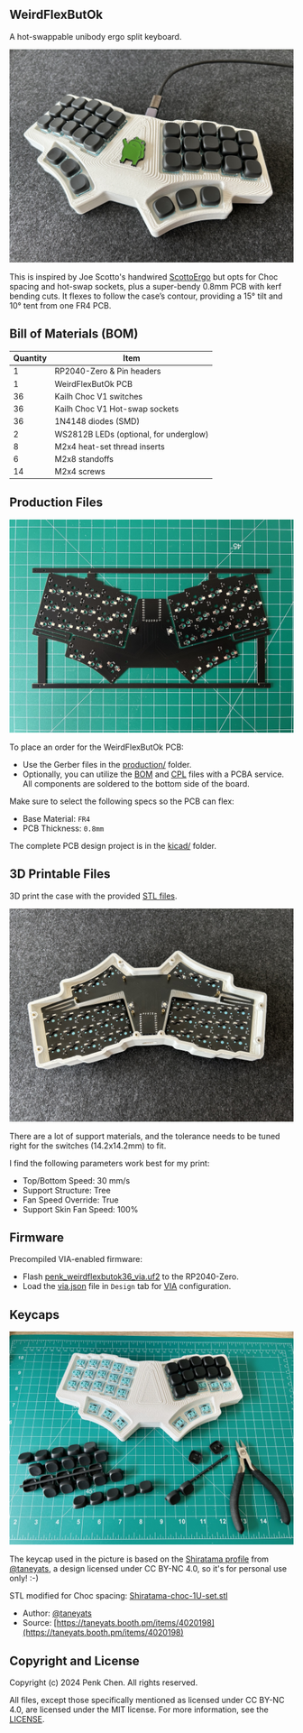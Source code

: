 ## WeirdFlexButOk 

A hot-swappable unibody ergo split keyboard.

![](images/keyboard.jpg)

This is inspired by Joe Scotto's handwired [ScottoErgo](https://scottokeebs.com/blogs/keyboards/scottoergo-handwired-keyboard) but opts for Choc spacing and hot-swap sockets, plus a super-bendy 0.8mm PCB with kerf bending cuts. It flexes to follow the case’s contour, providing a 15° tilt and 10° tent from one FR4 PCB. 

## Bill of Materials (BOM)

Quantity | Item 
--- | --- 
1 | RP2040-Zero & Pin headers 
1 | WeirdFlexButOk PCB 
36 | Kailh Choc V1 switches  
36 | Kailh Choc V1 Hot-swap sockets 
36 | 1N4148 diodes (SMD)
2 | WS2812B LEDs (optional, for underglow)
8 | M2x4 heat-set thread inserts
6 | M2x8 standoffs
14 | M2x4 screws 

## Production Files

![](images/pcb.jpg)

To place an order for the WeirdFlexButOk PCB:

- Use the Gerber files in the [production/](production/) folder. 
- Optionally, you can utilize the [BOM](production/BOM.csv) and [CPL](production/CPL.csv) files with a PCBA service. All components are soldered to the bottom side of the board.

Make sure to select the following specs so the PCB can flex:
- Base Material: `FR4`
- PCB Thickness: `0.8mm` 

The complete PCB design project is in the [kicad/](kicad/) folder. 

## 3D Printable Files 

3D print the case with the provided [STL files](case/). 

![](images/case.jpg)

There are a lot of support materials, and the tolerance needs to be tuned right for the switches (14.2x14.2mm) to fit.

I find the following parameters work best for my print:
- Top/Bottom Speed: 30 mm/s 
- Support Structure: Tree
- Fan Speed Override: True
- Support Skin Fan Speed: 100%

## Firmware 

Precompiled VIA-enabled firmware: 

- Flash [penk_weirdflexbutok36_via.uf2](firmware/penk_weirdflexbutok36_via.uf2) to the RP2040-Zero.
- Load the [via.json](firmware/QMK/keyboards/penk/weirdflexbutok36/via.json) file in `Design` tab for [VIA](https://usevia.app) configuration.

## Keycaps 

![](images/assembly.jpg)

The keycap used in the picture is based on the [Shiratama profile](https://www.taneyats.com/entry/shiratama-profile) from [@taneyats](https://twitter.com/taneyats), a design licensed under CC BY-NC 4.0, so it's for personal use only! :-)

STL modified for Choc spacing: [Shiratama-choc-1U-set.stl](keycap/Shiratama-choc-1U-set.stl)

- Author: [@taneyats](https://twitter.com/taneyats)
- Source: [https://taneyats.booth.pm/items/4020198](https://taneyats.booth.pm/items/4020198) 

## Copyright and License
Copyright (c) 2024 Penk Chen. All rights reserved.

All files, except those specifically mentioned as licensed under CC BY-NC 4.0, are licensed under the MIT license. For more information, see the [LICENSE](LICENSE).

